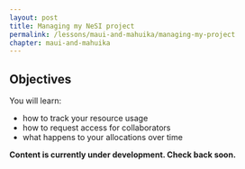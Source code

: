 ```yaml
---
layout: post
title: Managing my NeSI project
permalink: /lessons/maui-and-mahuika/managing-my-project
chapter: maui-and-mahuika
---
```


## Objectives

You will learn:

* how to track your resource usage
* how to request access for collaborators
* what happens to your allocations over time


**Content is currently under development. Check back soon.**
